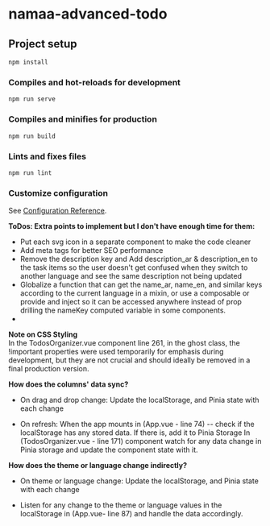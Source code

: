 # namaa-advanced-todo

## Project setup
```
npm install
```

### Compiles and hot-reloads for development
```
npm run serve
```

### Compiles and minifies for production
```
npm run build
```

### Lints and fixes files
```
npm run lint
```

### Customize configuration
See [Configuration Reference](https://cli.vuejs.org/config/).


**ToDos: Extra points to implement but I don't have enough time for them:**
- Put each svg icon in a separate component to make the code cleaner
- Add meta tags for better SEO performance
- Remove the description key and Add description_ar & description_en to the task items so the user doesn't get confused when they switch to another language and see the same description not being updated
- Globalize a function that can get the name_ar, name_en, and similar keys according to the current language in a mixin, or use a composable or provide and inject so it can be accessed anywhere instead of prop drilling the nameKey computed variable in some components.
- 
**Note on CSS Styling** <br>
In the TodosOrganizer.vue component line 261, in the ghost class, the !important properties were used temporarily for emphasis during development, but they are not crucial and should ideally be removed in a final production version.

**How does the columns' data sync?**
- On drag and drop change:
Update the localStorage, and Pinia state with each change

- On refresh:
When the app mounts in (App.vue - line 74) -- check if the localStorage has any stored data. If there is, add it to Pinia Storage
In (TodosOrganizer.vue - line 171) component watch for any data change in Pinia storage and update the component state with it.

**How does the theme or language change indirectly?**
- On theme or language change:
Update the localStorage, and Pinia state with each change

- Listen for any change to the theme or language values in the localStorage in (App.vue- line 87) and handle the data accordingly. 
